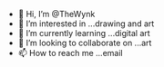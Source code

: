 - 👋 Hi, I’m @TheWynk
- 👀 I’m interested in ...drawing and art
- 🌱 I’m currently learning ...digital art
- 💞️ I’m looking to collaborate on ...art
- 📫 How to reach me ...email

<!---
TheWynk/TheWynk is a ✨ special at drawing and will draw anything you want
